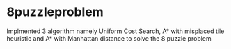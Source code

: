 # 8puzzleproblem
Implmented 3 algorithm namely Uniform Cost Search, A* with misplaced tile heuristic and A* with Manhattan distance to solve the 8 puzzle problem
